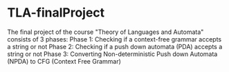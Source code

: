 # TLA-finalProject
The final project of the course "Theory of Languages and Automata" consists of 3 phases:
Phase 1: Checking if a context-free grammar accepts a string or not
Phase 2: Checking if a push down automata (PDA) accepts a string or not
Phase 3: Converting Non-deterministic Push down Automata (NPDA) to CFG (Context Free Grammar)
